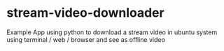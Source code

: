 # stream-video-downloader
Example App using python to download a stream video in ubuntu system using terminal / web / browser and see as offline video
